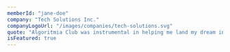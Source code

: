 ```yaml
---
memberId: "jane-doe"
company: "Tech Solutions Inc."
companyLogoUrl: "/images/companies/tech-solutions.svg"
quote: "Algoritmia Club was instrumental in helping me land my dream internship. The mock interviews and project experience were invaluable."
isFeatured: true
---
```

